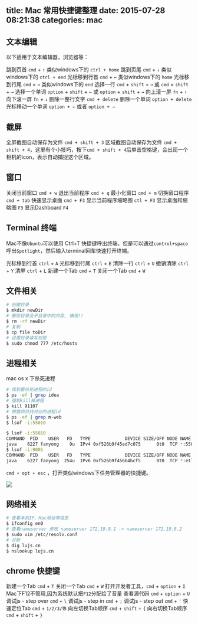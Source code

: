 title: Mac 常用快捷键整理
date: 2015-07-28 08:21:38
categories: mac
---

## 文本编辑
以下适用于文本编辑器，浏览器等：

跳到页首  `cmd` + `↑`  类似windows下的 `ctrl + home`
跳到页尾  `cmd` + `↓`  类似windows下的 `ctrl + end`
光标移到行首  `cmd` + `←`  类似windows下的 `home`
光标移到行尾  `cmd` + `→`  类似windows下的 `end`
选择一行  `cmd` + `shift` + `→` 或 `cmd` + `shift` + `→` 
选择一个单词  `option` + `shift` + `←` 或 `option` + `shift` + `→` 
向上滚一屏 `fn` + `↑`
向下滚一屏 `fn` + `↓`
删除一整行文字  `cmd + delete`
删除一个单词    `option + delete`
光标移动一个单词 `option + ←` 或者 `option + →`

## 截屏
全屏截图自动保存为文件 `cmd + shift + 3`
区域截图自动保存为文件 `cmd + shift + 4`，这里有个小技巧，按下`cmd + shift + 4`后单击空格键，会出现一个相机的icon，表示自动捕捉这个区域。

## 窗口
关闭当前窗口  `cmd + w`
退出当前程序  `cmd + q`
最小化窗口  `cmd + m`
切换窗口程序  `cmd + tab`
快速显示桌面  `cmd + F3`
显示当前程序缩略图  `ctl + F3`
显示桌面和缩略图  `F3` 
显示Dashboard  `F4` 

## Terminal 终端

Mac不像`Ubuntu`可以使用 Ctrl+T 快捷键呼出终端，但是可以通过`control+space`呼出`Spotlight`，然后输入terminal回车快速打开终端。

光标移到行首 `ctrl` + `A`
光标移到行尾  `ctrl` + `E`
清除一行  `ctrl` + `U`
撤销清除  `ctrl` + `Y`
清屏  `ctrl` + `L`
新建一个Tab  `cmd` + `T`
关闭一个Tab  `cmd` + `W`


## 文件相关

```bash
# 创建目录
$ mkdir newDir
# 删除目录及子目录中的内容, 慎用!!
$ rm -rf newDir
# 复制
$ cp file toDir
# 设置目录读写权限
$ sudo chmod 777 /etc/hosts
```


## 进程相关

mac os x 下杀死进程
```bash
# 找到要杀死进程的id
$ ps -ef | grep idea  
# 强制kill掉进程
$ kill 91107
# 根据项目找对应的进程id
$ ps -ef | grep m-web
$ lsof -i:55010

$ lsof -i:55010 
COMMAND  PID    USER   FD   TYPE             DEVICE SIZE/OFF NODE NAME
java    6227 fanyong    9u  IPv4 0xf526b9f45ed7c075      0t0  TCP *:55010 (LISTEN)
$ lsof -i:9001
COMMAND  PID    USER   FD   TYPE             DEVICE SIZE/OFF NODE NAME
java    6227 fanyong  254u  IPv6 0xf526b9f456b4bcf5      0t0  TCP *:etlservicemgr (LISTEN)
```

`cmd + opt + esc` ，打开类似windows下任务管理器的快捷键。

![](https://ws2.sinaimg.cn/large/006tNc79gy1fsbz1p365qj30by0ah74y.jpg)


## 网络相关

```bash
# 查看本机IP、Mac地址等信息
$ ifconfig en0
# 查看nameserver 修改 nameserver 172.19.8.1 -> nameserver 172.19.8.2
$ sudo vim /etc/resolv.conf
# 诊断
$ dig lujs.cn
$ nslookup lujs.cn
```


## chrome 快捷键

新建一个Tab  `cmd` + `T`
关闭一个Tab  `cmd` + `W`
打开开发者工具，`cmd` + `option` + `I` Mac下F12不管用,因为系统默认把`F12`分配给了音量
查看源代码  `cmd` + `option` + `U`
调试js - step over `cmd` + `\`
调试js - step in `cmd` + `;`
调试js - step out `cmd` + `'`
快速定位Tab  `cmd` + `1/2/3/等`
向左切换Tab顺序  `cmd` + `shift` + `{`
向右切换Tab顺序  `cmd` + `shift` + `}`

